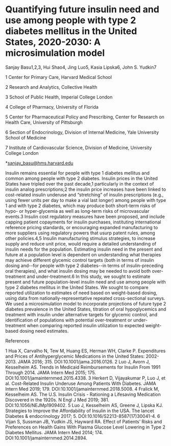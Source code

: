 # Quantifying future insulin need and use among people with type 2 diabetes mellitus in the United States, 2020-2030: A microsimulation model

Sanjay Basu1,2,3, Hui Shao4, Jing Luo5, Kasia Lipska6, John S. Yudkin7 


1 Center for Primary Care, Harvard Medical School

2 Research and Analytics, Collective Health 

3 School of Public Health, Imperial College London

4 College of Pharmacy, University of Florida

5 Center for Pharmaceutical Policy and Prescribing, Center for Research on Health Care, University of Pittsburgh

6 Section of Endocrinology, Division of Internal Medicine, Yale University School of Medicine

7 Institute of Cardiovascular Science, Division of Medicine, University College London


*sanjay_basu@hms.harvard.edu

Insulin remains essential for people with type 1 diabetes mellitus and common among people with type 2 diabetes. Insulin prices in the United States have tripled over the past decade,1 particularly in the context of insulin analog prescriptions;2 the insulin price increases have been linked to cost-related insulin underuse and “stretching” of insulin prescriptions (e.g., using fewer units per day to make a vial last longer) among people with type 1 and with type 2 diabetes, which may produce both short-term risks of hypo- or hyper-glycemia as well as long-term risks of microvascular events.3 Insulin cost regulatory measures have been proposed, and include capping patient copayments for insulin purchases, instituting international reference pricing standards, or encouraging expanded manufacturing to more suppliers using regulatory powers that usurp patent rules, among other policies.4,5 Insulin manufacturing stimulus strategies, to increase supply and reduce unit price, would require a detailed understanding of insulin needs for the population. Estimating insulin need in the present and future at a population level is dependent on understanding what therapies may achieve different glycemic control targets (both in terms of insulin dosing and--for people with type 2 diabetes--in terms of insulin-preceding oral therapies), and what insulin dosing may be needed to avoid both over-treatment and under-treatment.6 
In this study, we sought to estimate present and future population-level insulin need and use among people with type 2 diabetes mellitus in the United States. We sought to compare reported utilization to estimates of need based on weight-based dosing, using data from nationally-representative repeated cross-sectional surveys. We used a microsimulation model to incorporate projections of future type 2 diabetes prevalence in the United States, titration of oral hypoglycemics and treatment with insulin under alternative targets for glycemic control, and identification of populations with potential over-treatment or under-treatment when comparing reported insulin utilization to expected weight-based dosing need estimates. 

References

1	Hua X, Carvalho N, Tew M, Huang ES, Herman WH, Clarke P. Expenditures and Prices of Antihyperglycemic Medications in the United States: 2002-2013. JAMA 2016; 315. DOI:10.1001/jama.2016.0126.
2	Luo J, Avorn J, Kesselheim AS. Trends in Medicaid Reimbursements for Insulin From 1991 Through 2014. JAMA Intern Med 2015; 175. DOI:10.1001/jamainternmed.2015.4338.
3	Herkert D, Vijayakumar P, Luo J, et al. Cost-Related Insulin Underuse Among Patients With Diabetes. JAMA Intern Med 2019; 179. DOI:10.1001/jamainternmed.2018.5008.
4	Fralick M, Kesselheim AS. The U.S. Insulin Crisis - Rationing a Lifesaving Medication Discovered in the 1920s. N Engl J Med 2019; 381. DOI:10.1056/NEJMp1909402.
5	Luo J, Kesselheim AS, Greene J, Lipska KJ. Strategies to Improve the Affordability of Insulin in the USA. The lancet Diabetes & endocrinology 2017; 5. DOI:10.1016/S2213-8587(17)30041-4.
6	Vijan S, Sussman JB, Yudkin JS, Hayward RA. Effect of Patients’ Risks and Preferences on Health Gains With Plasma Glucose Level Lowering in Type 2 Diabetes Mellitus. JAMA Intern Med 2014; 174. DOI:10.1001/jamainternmed.2014.2894.
